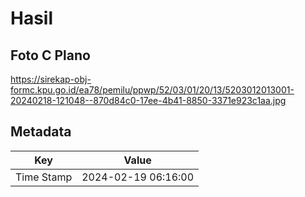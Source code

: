 # Hasil

## Foto C Plano

https://sirekap-obj-formc.kpu.go.id/ea78/pemilu/ppwp/52/03/01/20/13/5203012013001-20240218-121048--870d84c0-17ee-4b41-8850-3371e923c1aa.jpg


## Metadata

| Key        | Value               |
| ---------- | ------------------- |
| Time Stamp | 2024-02-19 06:16:00 |




